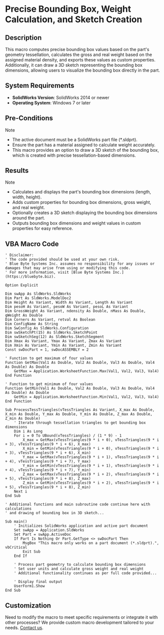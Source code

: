 # Precise Bounding Box, Weight Calculation, and Sketch Creation

## Description
This macro computes precise bounding box values based on the part's geometry tessellation, calculates the gross and real weight based on the assigned material density, and exports these values as custom properties. Additionally, it can draw a 3D sketch representing the bounding box dimensions, allowing users to visualize the bounding box directly in the part.

## System Requirements
- **SolidWorks Version**: SolidWorks 2014 or newer
- **Operating System**: Windows 7 or later

## Pre-Conditions
> [!NOTE]
> - The active document must be a SolidWorks part file (*.sldprt).
> - Ensure the part has a material assigned to calculate weight accurately.
> - This macro provides an option to draw a 3D sketch of the bounding box, which is created with precise tessellation-based dimensions.

## Results
> [!NOTE]
> - Calculates and displays the part's bounding box dimensions (length, width, height).
> - Adds custom properties for bounding box dimensions, gross weight, and real weight.
> - Optionally creates a 3D sketch displaying the bounding box dimensions around the part.
> - Outputs bounding box dimensions and weight values in custom properties for easy reference.

## VBA Macro Code

```vbnet
' Disclaimer:
' The code provided should be used at your own risk.  
' Blue Byte Systems Inc. assumes no responsibility for any issues or damages that may arise from using or modifying this code.  
' For more information, visit [Blue Byte Systems Inc.](https://bluebyte.biz).

Option Explicit

Dim swApp As SldWorks.SldWorks
Dim Part As SldWorks.ModelDoc2
Dim Height As Variant, Width As Variant, Length As Variant
Dim pesoH As Variant, pesoW As Variant, pesoL As Variant
Dim GrossWeight As Variant, ndensity As Double, nMass As Double, gWeight As Double
Dim Corners As Variant, retval As Boolean
Dim ConfigName As String
Dim SwConfig As SldWorks.Configuration
Dim swSketchPt(15) As SldWorks.SketchPoint
Dim swSketchSeg(12) As SldWorks.SketchSegment
Dim Xmax As Variant, Ymax As Variant, Zmax As Variant
Dim Xmin As Variant, Ymin As Variant, Zmin As Variant
Const swDocPart = 1, swDocASSEMBLY = 2

' Function to get maximum of four values
Function GetMax(Val1 As Double, Val2 As Double, Val3 As Double, Val4 As Double) As Double
    GetMax = Application.WorksheetFunction.Max(Val1, Val2, Val3, Val4)
End Function

' Function to get minimum of four values
Function GetMin(Val1 As Double, Val2 As Double, Val3 As Double, Val4 As Double) As Double
    GetMin = Application.WorksheetFunction.Min(Val1, Val2, Val3, Val4)
End Function

Sub ProcessTessTriangles(vTessTriangles As Variant, X_max As Double, X_min As Double, Y_max As Double, Y_min As Double, Z_max As Double, Z_min As Double)
    ' Iterate through tessellation triangles to get bounding box dimensions
    Dim i As Long
    For i = 0 To UBound(vTessTriangles) / (1 * 9) - 1
        X_max = GetMax(vTessTriangles(9 * i + 0), vTessTriangles(9 * i + 3), vTessTriangles(9 * i + 6), X_max)
        X_min = GetMin(vTessTriangles(9 * i + 0), vTessTriangles(9 * i + 3), vTessTriangles(9 * i + 6), X_min)
        Y_max = GetMax(vTessTriangles(9 * i + 1), vTessTriangles(9 * i + 4), vTessTriangles(9 * i + 7), Y_max)
        Y_min = GetMin(vTessTriangles(9 * i + 1), vTessTriangles(9 * i + 4), vTessTriangles(9 * i + 7), Y_min)
        Z_max = GetMax(vTessTriangles(9 * i + 2), vTessTriangles(9 * i + 5), vTessTriangles(9 * i + 8), Z_max)
        Z_min = GetMin(vTessTriangles(9 * i + 2), vTessTriangles(9 * i + 5), vTessTriangles(9 * i + 8), Z_min)
    Next i
End Sub

' Additional functions and main subroutine code continue here with calculations
' and drawing of bounding box in 3D sketch...

Sub main()
    ' Initializes SolidWorks application and active part document
    Set swApp = Application.SldWorks
    Set Part = swApp.ActiveDoc
    If Part Is Nothing Or Part.GetType <> swDocPart Then
        MsgBox "This macro only works on a part document (*.sldprt).", vbCritical
        Exit Sub
    End If

    ' Process part geometry to calculate bounding box dimensions
    ' Set user units and calculate gross weight and real weight
    ' Additional functionality continues as per full code provided...

    ' Display final output
    UserForm1.Show
End Sub
```

## Customization
Need to modify the macro to meet specific requirements or integrate it with other processes? We provide custom macro development tailored to your needs. [Contact us](https://bluebyte.biz/contact).